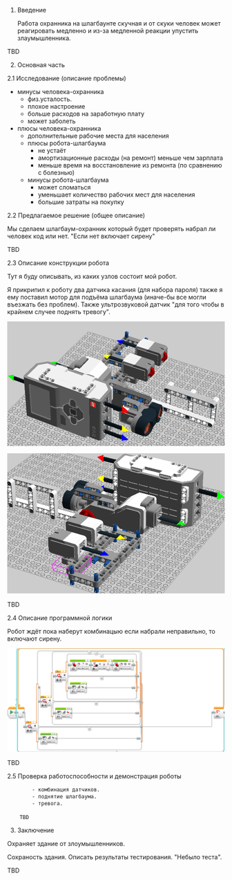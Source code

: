 1. Введение

    Работа охранника на шлагбаунте скучная и от скуки человек может реагировать медленно и из-за медленной реакции упустить злаумышленника.

TBD

2. Основная часть

2.1 Исследование (описание проблемы)

- минусы человека-охранника
    - физ.усталость.
    - плохое настроение
    - больше расходов на заработную плату
    - может заболеть
- плюсы человека-охранника
    - дополнительные рабочие места для населения
    - плюсы робота-шлагбаума
        - не устаёт
        - амортизационные расходы (на ремонт) меньше чем зарплата
        - меньше время на восстановление из ремонта (по сравнению с болезнью)
    - минусы робота-шлагбаума
        - может сломаться
        - уменьшает количество рабочих мест для населения
        - большие затраты на покупку
           
2.2 Предлагаемое решение (общее описание)

Мы сделаем шлагбаум-охранник который будет проверять набрал ли человек код или нет. "Если нет включает сирену"
           
TBD
       

2.3 Описание конструкции робота
    
Тут я буду описывать, из каких узлов состоит мой робот.
        
Я прикрипил к роботу два датчика касания (для набора пароля)  также я ему поставил мотор для подъёма шлагбаума (иначе-бы все могли въезжать без проблем). Также ультрозвуковой датчик "для того чтобы в крайнем случее поднять тревогу".
                     
![shlag](screenshots/shlag.png?raw=true "Shlag")
        
![shlag2](screenshots/shlag2.png?raw=true "Shlag2")
        
TBD
       
2.4 Описание программной логики

Робот ждёт пока наберут комбинацыю если набрали неправильно, то включают сирену.
           
![software](screenshots/software.png?raw=true "Software")

TBD
       
2.5 Проверка работоспособности и демонстрация роботы

            - комбинация датчиков.
            - поднятие шлагбаума.
            - тревога.
       
        TBD
       
3. Заключение

Охраняет здание от злоумышленников.

Сохраность здания.
Описать результаты тестирования. "Небыло теста".

TBD